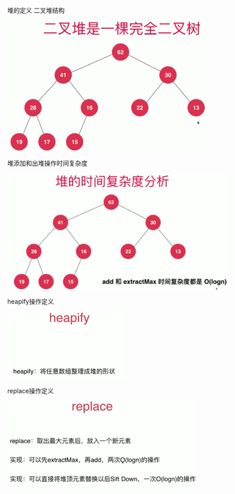 堆的定义  二叉堆结构

![heap-struct](02-Heap-Basics/heap-struct.png)

堆添加和出堆操作时间复杂度

![heap-time-complexity](02-Heap-Basics/heap-time-complexity.png)

heapify操作定义

![heapify](05-Heapify-and-Replace-in-Heap/heapify.png)

replace操作定义

![replace](05-Heapify-and-Replace-in-Heap/replace.png)